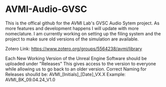 # AVMI-Audio-GVSC
This is the offical github for the AVMI Lab's GVSC Audio Sytem project. As more features and development happens I will update with more nomeclature.
I am currently working on setting up the filing system and the project to make sure old versions of the simulation are available.

Zotero Link: https://www.zotero.org/groups/5564238/avmi/library 

Each New Working Version of the Unreal Engine Software should be uploaded under "Releases"
This gives access to the version to everyone while allowing us to go back to an older version.
Correct Naming for Releases shoulld be: AVMI_[Initials]_[Date]_VX.X
                               Example: AVMI_BK_09.04.24_V1.0
